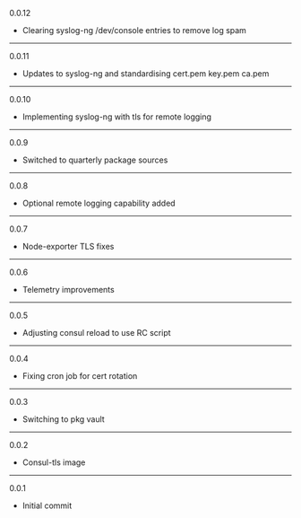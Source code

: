 0.0.12

* Clearing syslog-ng /dev/console entries to remove log spam

---

0.0.11

* Updates to syslog-ng and standardising cert.pem key.pem ca.pem

---

0.0.10

* Implementing syslog-ng with tls for remote logging

---

0.0.9

* Switched to quarterly package sources

---

0.0.8

* Optional remote logging capability added

---

0.0.7

* Node-exporter TLS fixes

---

0.0.6

* Telemetry improvements

---

0.0.5

* Adjusting consul reload to use RC script

---

0.0.4

* Fixing cron job for cert rotation

---

0.0.3

* Switching to pkg vault

---

0.0.2

* Consul-tls image

---

0.0.1

* Initial commit
